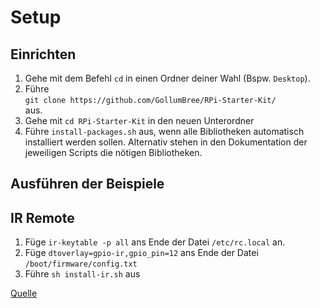 # Setup

## Einrichten

1. Gehe mit dem Befehl `cd` in einen Ordner deiner Wahl (Bspw. `Desktop`).
1. Führe  
  `git clone https://github.com/GollumBree/RPi-Starter-Kit/`  
  aus.
1. Gehe mit `cd RPi-Starter-Kit` in den neuen Unterordner
1. Führe `install-packages.sh` aus, wenn alle Bibliotheken automatisch installiert werden sollen. Alternativ stehen in den Dokumentation der jeweiligen Scripts die nötigen Bibliotheken.

## Ausführen der Beispiele

## IR Remote

1. Füge `ir-keytable -p all` ans Ende der Datei `/etc/rc.local` an.
2. Füge `dtoverlay=gpio-ir,gpio_pin=12` ans Ende der Datei `/boot/firmware/config.txt`
3. Führe `sh install-ir.sh` aus

[Quelle](https://ignorantofthings.com/receiving-infrared-on-the-raspberry-pi-with-python/)
